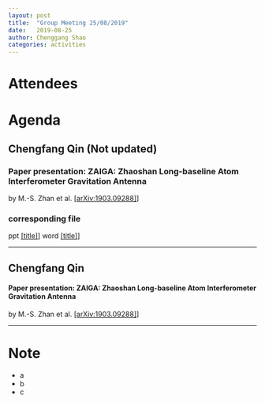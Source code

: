 ```yaml
---
layout: post
title:  "Group Meeting 25/08/2019"
date:   2019-08-25
author: Chenggang Shao
categories: activities
---
```


# Attendees

# Agenda

## Chengfang Qin (Not updated)


### Paper presentation: ZAIGA: Zhaoshan Long-baseline Atom Interferometer Gravitation Antenna

by M.-S. Zhan et al. [[arXiv:1903.09288]](https://arxiv.org/abs/1903.09288)]

### corresponding file

ppt [[title]](https://arxiv.org/abs/1903.09288)]
word [[title]](https://arxiv.org/abs/1903.09288)]

---

## Chengfang Qin


#### Paper presentation: ZAIGA: Zhaoshan Long-baseline Atom Interferometer Gravitation Antenna

by M.-S. Zhan et al. [[arXiv:1903.09288]](https://arxiv.org/abs/1903.09288)]

---


# Note
- a
- b
- c 
